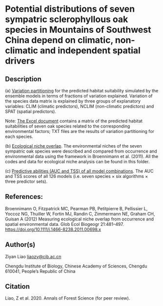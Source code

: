 # Potential distributions of seven sympatric sclerophyllous oak species in Mountains of Southwest China depend on climatic, non-climatic and independent spatial drivers

## Description

(a) [Variation partitioning](https://github.com/optiforziyan/Oak_Liao_et_al_2020_AFS/tree/master/Variation%20partitioning) 
for the predicted habitat suitability simulated by the ensemble models in terms of fractions of variation explained. Variation of the species data matrix is explained by three groups of explanatory variables: CLIM (climatic predictors), NCLIM (non-climatic predictors) and SPAT (spatial predictors).

Note:
[The Excel document](https://github.com/optiforziyan/Oak_Liao_et_al_2020_AFS/blob/master/Variation%20partitioning/Occurrence_probability_matrix.xlsx)
contains a matrix of the predicted habitat suitabilities of seven oak species related to the corresponding environmental factors; TXT files are the results of variation partitioning for each species.

(b) [Ecological niche overlap](https://github.com/optiforziyan/Oak_Liao_et_al_2020_AFS/tree/master/Ecological%20niche%20overlap). The environmental niches of the seven sympatric oak species were described and compared from occurrence and environmental data using the framework in Broennimann et al. (2011). All the codes and data for ecological niche analysis can be found in this folder.

(c) [Predictive abilities (AUC and TSS) of all model combinations](https://github.com/optiforziyan/Oak_Liao_et_al_2020_AFS/blob/master/Liao_et_al_2020_AFSC_AppendixS2.xls). The AUC and TSS scores of all 126 models (i.e. seven species × six algorithms × three predictor sets).

## References: 
Broennimann O, Fitzpatrick MC, Pearman PB, Petitpierre B, Pellissier L, Yoccoz NG, Thuiller W, Fortin MJ, Randin C, Zimmermann NE, Graham CH, Guisan A (2012) Measuring ecological niche overlap from occurrence and spatial environmental data. Glob Ecol Biogeogr 21:481–497. https://doi.org/10.1111/j.1466-8238.2011.00698.x


## Author(s)

Ziyan Liao liaozy@cib.ac.cn

Chengdu Institute of Biology, Chinese Academy of Sciences, Chengdu 610041, People’s Republic of China


## Citation
Liao, Z et al. 2020. Annals of Forest Science (for peer review).

